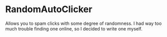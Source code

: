 # RandomAutoClicker
Allows you to spam clicks with some degree of randomness.
I had way too much trouble finding one online, so I decided to write one myself.
